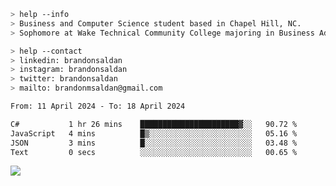 ````bash
> help --info
> Business and Computer Science student based in Chapel Hill, NC.
> Sophomore at Wake Technical Community College majoring in Business Administration.
````

````bash
> help --contact
> linkedin: brandonsaldan
> instagram: brandonsaldan
> twitter: brandonsaldan
> mailto: brandonmsaldan@gmail.com
````

<!--START_SECTION:waka-->

```txt
From: 11 April 2024 - To: 18 April 2024

C#           1 hr 26 mins    ██████████████████████▓░░   90.72 %
JavaScript   4 mins          █▒░░░░░░░░░░░░░░░░░░░░░░░   05.16 %
JSON         3 mins          █░░░░░░░░░░░░░░░░░░░░░░░░   03.48 %
Text         0 secs          ░░░░░░░░░░░░░░░░░░░░░░░░░   00.65 %
```

<!--END_SECTION:waka-->

![](https://komarev.com/ghpvc/?username=brandonsaldan&color=6A8AFF)
